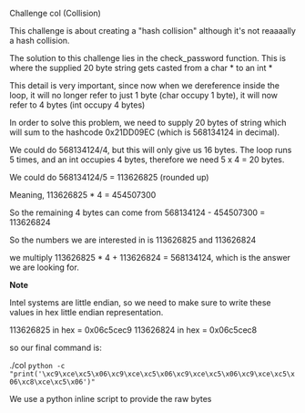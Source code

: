 Challenge col (Collision)



This challenge is about creating a "hash collision" although it's not reaaaally a hash collision.

The solution to this challenge lies in the check_password function. This is where the supplied 20 byte string gets casted from a char * to an int *


This detail is very important, since now when we dereference inside the loop, it will no longer refer to just 1 byte (char occupy 1 byte), it will now refer to 4 bytes (int occupy 4 bytes)


In order to solve this problem, we need to supply 20 bytes of string which will sum to the hashcode 0x21DD09EC (which is 568134124 in decimal).



We could do 568134124/4, but this will only give us 16 bytes. The loop runs 5 times, and an int occupies 4 bytes, therefore we need 5 x 4 = 20 bytes.



We could do 568134124/5 = 113626825 (rounded up)

Meaning, 113626825 * 4 = 454507300

So the remaining 4 bytes can come from 568134124 - 454507300 = 113626824


So the numbers we are interested in is 113626825 and 113626824

we multiply 113626825 * 4 + 113626824 = 568134124, which is the answer we are looking for.



**Note**

Intel systems are little endian, so we need to make sure to write these values in hex little endian representation.


113626825 in hex = 0x06c5cec9
113626824 in hex = 0x06c5cec8


so our final command is:

./col `python -c "print('\xc9\xce\xc5\x06\xc9\xce\xc5\x06\xc9\xce\xc5\x06\xc9\xce\xc5\x06\xc8\xce\xc5\x06')"`



We use a python inline script to provide the raw bytes